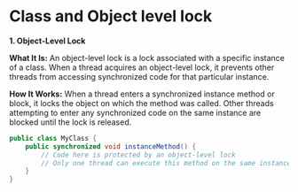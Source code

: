 # Class and Object level lock

**1. Object-Level Lock**

**What It Is:** An object-level lock is a lock associated with a specific instance of a class. When a thread acquires an object-level lock, it prevents other threads from accessing synchronized code for that particular instance.

**How It Works:** When a thread enters a synchronized instance method or block, it locks the object on which the method was called. Other threads attempting to enter any synchronized code on the same instance are blocked until the lock is released.

```java
public class MyClass {
    public synchronized void instanceMethod() {
        // Code here is protected by an object-level lock
        // Only one thread can execute this method on the same instance
    }
}
```
